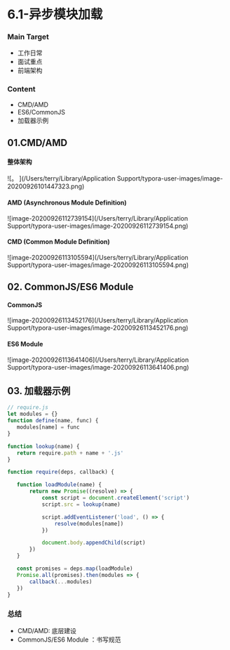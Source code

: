 # 6.1-异步模块加载



### Main Target

+ 工作日常
+ 面试重点
+ 前端架构



### Content

+ CMD/AMD
+ ES6/CommonJS
+ 加载器示例



## 01.CMD/AMD

#### 整体架构

![。 ](/Users/terry/Library/Application Support/typora-user-images/image-20200926101447323.png)



#### AMD (Asynchronous Module Definition)

![image-20200926112739154](/Users/terry/Library/Application Support/typora-user-images/image-20200926112739154.png)



#### CMD (Common Module Definition)

![image-20200926113105594](/Users/terry/Library/Application Support/typora-user-images/image-20200926113105594.png)





## 02. CommonJS/ES6 Module

#### CommonJS

![image-20200926113452176](/Users/terry/Library/Application Support/typora-user-images/image-20200926113452176.png)



#### ES6 Module

![image-20200926113641406](/Users/terry/Library/Application Support/typora-user-images/image-20200926113641406.png)



## 03. 加载器示例

 ```js
// require.js
let modules = {}
function define(name, func) {
    modules[name] = func 
}

function lookup(name) {
    return require.path + name + '.js'
}

function require(deps, callback) {

    function loadModule(name) {
        return new Promise((resolve) => {
            const script = document.createElement('script')
            script.src = lookup(name)

            script.addEventListener('load', () => {
                resolve(modules[name])
            })

            document.body.appendChild(script)
        })
    }

    const promises = deps.map(loadModule)
    Promise.all(promises).then(modules => {
        callback(...modules)
    })
}
 ```





### 总结

+ CMD/AMD: 底层建设
+ CommonJS/ES6 Module ：书写规范















